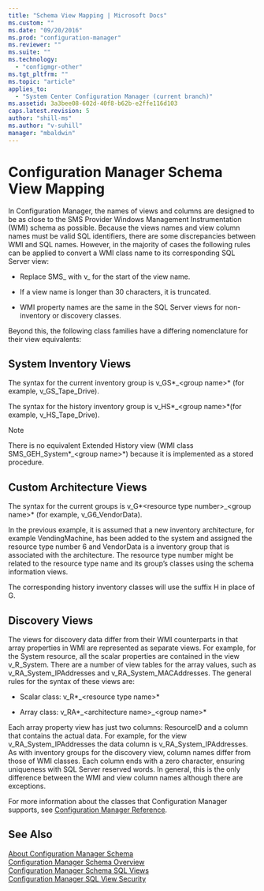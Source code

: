 ```yaml
---
title: "Schema View Mapping | Microsoft Docs"
ms.custom: ""
ms.date: "09/20/2016"
ms.prod: "configuration-manager"
ms.reviewer: ""
ms.suite: ""
ms.technology:
  - "configmgr-other"
ms.tgt_pltfrm: ""
ms.topic: "article"
applies_to:
  - "System Center Configuration Manager (current branch)"
ms.assetid: 3a3bee08-602d-40f8-b62b-e2ffe116d103
caps.latest.revision: 5
author: "shill-ms"
ms.author: "v-suhill"
manager: "mbaldwin"
---
```

# Configuration Manager Schema View Mapping
In Configuration Manager, the names of views and columns are designed to be as close to the SMS Provider Windows Management Instrumentation (WMI) schema as possible. Because the views names and view column names must be valid SQL identifiers, there are some discrepancies between WMI and SQL names. However, in the majority of cases the following rules can be applied to convert a WMI class name to its corresponding SQL Server view:  

-   Replace SMS_ with v_ for the start of the view name.  

-   If a view name is longer than 30 characters, it is truncated.  

-   WMI property names are the same in the SQL Server views for non-inventory or discovery classes.  

 Beyond this, the following class families have a differing nomenclature for their view equivalents:  

## System Inventory Views  
 The syntax for the current inventory group is v_GS*_\<group name>* (for example, v_GS_Tape_Drive).  

 The syntax for the history inventory group is v_HS*_\<group name>*(for example, v_HS_Tape_Drive).  

> [!NOTE]
>  There is no equivalent Extended History view (WMI class SMS_GEH_System*_\<group name>*) because it is implemented as a stored procedure.  

## Custom Architecture Views  
 The syntax for the current groups is v_G*\<resource type number>_\<group name>* (for example, v_G6_VendorData).  

 In the previous example, it is assumed that a new inventory architecture, for example VendingMachine, has been added to the system and assigned the resource type number 6 and VendorData is a inventory group that is associated with the architecture. The resource type number might be related to the resource type name and its group’s classes using the schema information views.  

 The corresponding history inventory classes will use the suffix H in place of G.  

## Discovery Views  
 The views for discovery data differ from their WMI counterparts in that array properties in WMI are represented as separate views. For example, for the System resource, all the scalar properties are contained in the view v_R_System. There are a number of view tables for the array values, such as v_RA_System_IPAddresses and v_RA_System_MACAddresses. The general rules for the syntax of these views are:  

-   Scalar class: v_R*_\<resource type name>*  

-   Array class: v_RA*_\<architecture name>\_\<group name>*  

 Each array property view has just two columns: ResourceID and a column that contains the actual data. For example, for the view v_RA_System_IPAddresses the data column is v_RA_System_IPAddresses. As with inventory groups for the discovery view, column names differ from those of WMI classes. Each column ends with a zero character, ensuring uniqueness with SQL Server reserved words. In general, this is the only difference between the WMI and view column names although there are exceptions.  

 For more information about the classes that Configuration Manager supports, see [Configuration Manager Reference](../../../develop/reference/configuration-manager-reference.md).  

## See Also  
 [About Configuration Manager Schema](../../../develop/core/understand/about-configuration-manager-schema.md)   
 [Configuration Manager Schema Overview](../../../develop/core/understand/configuration-manager-schema-overview.md)   
 [Configuration Manager Schema SQL Views](../../../develop/core/understand/configuration-manager-schema-sql-views.md)   
 [Configuration Manager SQL View Security](../../../develop/core/understand/sql-view-security.md)

